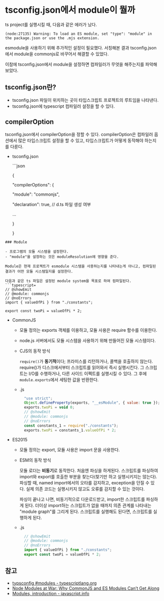 # tsconfig.json에서 module이 뭘까

ts project를 실행시킬 때, 다음과 같은 에러가 났다.

```text
(node:27135) Warning: To load an ES module, set "type": "module" in the package.json or use the .mjs extension.
```

esmodule을 사용하기 위해 추가적인 설정이 필요했다. 서칭해본 결과 tsconfig.json에서 module을 commonjs로 바꾸어서 해결할 수 있었다.

이참에 tsconfig.json에서 module을 설정하면 컴파일러가 무엇을 해주는지를 파악해보았다.

## tsconfig.json란?

* tsconfig.json 파일이 위치하는 곳이 타입스크립트 프로젝트의 루트임을 나타낸다. 
* tsconfig.json에 typescript 컴파일러 설정을 할 수 있다.

## compilerOption

tsconfig.json에서 compilerOption을 정할 수 있다. compilerOption은 컴파일러 옵션에서 많은 타입스크립트 설정을 할 수 있고, 타입스크립트가 어떻게 동작해야 하는지를 다룬다.

* tsconfig.json

  \`\`\`json

  {

  "compilerOptions": {

  "module": "commonjs",

  "declaration": true, // d.ts 파일 생성 여부

  ...

  }

  }

```text
### Module

- 프로그램의 모듈 시스템을 설정한다. 
- "module"을 설정하는 것은 moduleResolution에 영향을 준다.

Module은 현재 프로젝트가 esmodule 시스템을 사용하는지를 나타내는게 아니고, 컴파일된 결과가 어떤 모듈 시스템일지를 설정한다.

다음과 같은 ts 파일은 설정된 module system을 목표로 하여 컴파일된다. 
```typescript=
// @showEmit
// @module: commonjs
// @noErrors
import { valueOfPi } from "./constants";

export const twoPi = valueOfPi * 2;
```

* CommonJS
  * 모듈 정의는 exports 객체를 이용하고, 모듈 사용은 require 함수를 이용한다.
  * node.js 서버에서도 모듈 시스템을 사용하기 위해 만들어진 모듈 시스템이다. 
  * CJS의 동작 방식

    `require()`가 **동기적**이다; 프라미스를 리턴하거나, 콜백을 호출하지 않는다. require\(\)가 디스크에서부터 스크립트를 읽어와서 즉시 실행시킨다. 그 스크립트는 I/O를 수행하거나, 다른 사이드 이펙트를 실행시킬 수 있다. 그 후에 `module.exports`에서 세팅한 값을 반환한다.

  * .js

    ```javascript
      "use strict";
      Object.defineProperty(exports, "__esModule", { value: true });
      exports.twoPi = void 0;
      // @showEmit
      // @module: commonjs
      // @noErrors
      const constants_1 = require("./constants");
      exports.twoPi = constants_1.valueOfPi * 2;
    ```
* ES2015
  * 모듈 정의는 export, 모듈 사용은 import 문을 사용한다.
  * ESM의 동작 방식

    모듈 로더는 **비동기**로 동작한다. 처음엔 파싱을 하게된다. 스크립트를 파싱하여 import와 export를 호출한 부분을 찾는다\(찾기만 하고 실행시키지는 않는다\). 파싱할 때, named import에서의 오타를 감지하고, exception을 던질 수 있다. 실제 의존 코드는 실행시키지 않고도 오류를 감지할 수 있는 것이다.

    파싱이 끝나고 나면, 비동기적으로 다운로드받고, import한 스크립트를 파싱하게 된다. 더이상 import하는 스크립트가 없을 때까지 의존 관계를 나타내는 "module graph"를 그리게 된다. 스크립트를 실행해도 된다면, 스크립트를 실행하게 된다.

  * .js

    ```javascript
      // @showEmit
      // @module: commonjs
      // @noErrors
      import { valueOfPi } from "./constants";
      export const twoPi = valueOfPi * 2;
    ```

## 참고

* [typsconfig \#modules - typescriptlang.org](https://www.typescriptlang.org/tsconfig#module)
* [Node Modules at War: Why CommonJS and ES Modules Can’t Get Along](https://redfin.engineering/node-modules-at-war-why-commonjs-and-es-modules-cant-get-along-9617135eeca1)
* [Modules, introduction - javascript.info](https://javascript.info/modules-intro)

